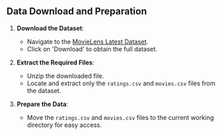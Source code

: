 ## Data Download and Preparation

1. **Download the Dataset**:
   - Navigate to the [MovieLens Latest Dataset](https://grouplens.org/datasets/movielens/latest).
   - Click on 'Download' to obtain the full dataset.

2. **Extract the Required Files**:
   - Unzip the downloaded file.
   - Locate and extract only the `ratings.csv` and `movies.csv` files from the dataset.

3. **Prepare the Data**:
   - Move the `ratings.csv` and `movies.csv` files to the current working directory for easy access.

